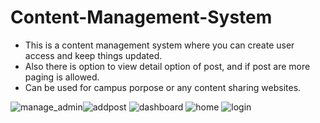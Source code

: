 # Content-Management-System

- This is a content management system where you can create user access and keep things updated.
- Also there is option to view detail option of post, and if post are more paging is allowed. 
- Can be used for campus porpose or any content sharing websites. 

![manage_admin](https://user-images.githubusercontent.com/49112512/112209777-dd62cc80-8c3f-11eb-81a1-d50b03747abd.png)![addpost](https://user-images.githubusercontent.com/49112512/112209811-e5227100-8c3f-11eb-838e-787e3d746aac.png)
![dashboard](https://user-images.githubusercontent.com/49112512/112209812-e784cb00-8c3f-11eb-97e6-f959d3f22e7b.png)
![home](https://user-images.githubusercontent.com/49112512/112209816-e8b5f800-8c3f-11eb-8d3b-8faf4f9766e8.png)
![login](https://user-images.githubusercontent.com/49112512/112209826-ed7aac00-8c3f-11eb-82bb-b24ac771a74c.png)

